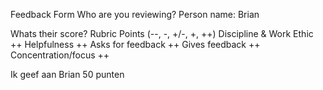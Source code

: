 Feedback Form
Who are you reviewing?
Person name: Brian

Whats their score?
Rubric	Points (--, -, +/-, +, ++)
Discipline & Work Ethic	++
Helpfulness	++
Asks for feedback ++
Gives feedback ++
Concentration/focus ++

Ik geef aan Brian 50 punten


